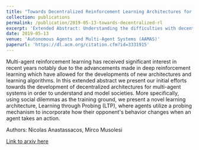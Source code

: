 ```yaml
---
title: "Towards Decentralized Reinforcement Learning Architectures for Social Dilemmas"
collection: publications
permalink: /publication/2019-05-13-towards-decentralized-rl
excerpt: 'Extended Abstract: Understanding the difficulties with decentralized reinforcement learning and potential solutions.'
date: 2019-05-13
venue: 'Autonomous Agents and Multi-Agent Systems (AAMAS)'
paperurl: 'https://dl.acm.org/citation.cfm?id=3331915'
---
```


Multi-agent reinforcement learning has received significant interest in recent years notably due to the advancements made in deep reinforcement learning which have allowed for the developments of new architectures and learning algorithms. In this extended abstract we present our initial efforts towards the development of decentralized architectures for multi-agent systems in order to understand and model societies. More specifically, using social dilemmas as the training ground, we present a novel learning architecture, Learning through Probing (LTP), where agents utilize a probing mechanism to incorporate how their opponent's behavior changes when an agent takes an action.

Authors: Nicolas Anastassacos, Mirco Musolesi

[Link to arxiv here](https://dl.acm.org/citation.cfm?id=3331915)
